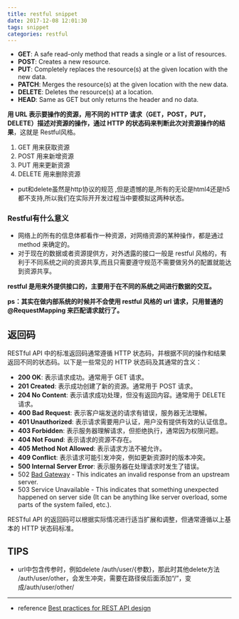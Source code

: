 ```yaml
---
title: restful snippet
date: 2017-12-08 12:01:30
tags: snippet
categories: restful
---
```


- **GET**: A safe read-only method that reads a single or a list of resources.
- **POST**: Creates a new resource.
- **PUT**: Completely replaces the resource(s) at the given location with the new data.
- **PATCH**: Merges the resource(s) at the given location with the new data.
- **DELETE**: Deletes the resource(s) at a location.
- **HEAD**: Same as GET but only returns the header and no data.

**用 URL 表示要操作的资源，用不同的 HTTP 请求（GET，POST，PUT，DELETE）描述对资源的操作，通过 HTTP 的状态码来判断此次对资源操作的结果**，这就是 Restful风格。 

1. GET 用来获取资源
2. POST 用来新增资源
3. PUT 用来更新资源
4. DELETE 用来删除资源

- put和delete虽然是http协议的规范 ,但是遗憾的是,所有的无论是html4还是h5都不支持,所以我们在实际开开发过程当中要模拟这两种状态。 


### Restful有什么意义

- 网络上的所有的信息体都看作一种资源，对网络资源的某种操作，都是通过 method 来确定的。 
- 对于现在的数据或者资源提供方，对外透露的接口一般是 restful 风格的，有利于不同系统之间的资源共享,而且只需要遵守规范不需要做另外的配置就能达到资源共享。 

**restful 是用来外提供接口的，主要用于在不同的系统之间进行数据的交互。**

**ps：其实在做内部系统的时候并不会使用 restful 风格的 url 请求，只用普通的 @RequestMapping 来匹配请求就行了。**

## 返回码


RESTful API 中的标准返回码通常遵循 HTTP 状态码，并根据不同的操作和结果返回不同的状态码。以下是一些常见的 HTTP 状态码及其通常的含义：

- **200 OK**: 表示请求成功。通常用于 GET 请求。
- **201 Created**: 表示成功创建了新的资源。通常用于 POST 请求。
- **204 No Content**: 表示请求成功处理，但没有返回内容。通常用于 DELETE 请求。
- **400 Bad Request**: 表示客户端发送的请求有错误，服务器无法理解。
- **401 Unauthorized**: 表示请求需要用户认证，用户没有提供有效的认证信息。
- **403 Forbidden**: 表示服务器理解请求，但拒绝执行，通常因为权限问题。
- **404 Not Found**: 表示请求的资源不存在。
- **405 Method Not Allowed**: 表示请求方法不被允许。
- **409 Conflict**: 表示请求可能引发冲突，例如更新资源时的版本冲突。
- **500 Internal Server Error**: 表示服务器在处理请求时发生了错误。
- 502 [Bad Gateway](https://developer.mozilla.org/en-US/docs/Web/HTTP/Status/502) - This indicates an invalid response from an upstream server.
- 503 Service Unavailable - This indicates that something unexpected happened on server side (It can be anything like server overload, some parts of the system failed, etc.).

RESTful API 的返回码可以根据实际情况进行适当扩展和调整，但通常遵循以上基本的 HTTP 状态码标准。



## TIPS

- url中包含传参时，例如delete  /auth/user/{参数}，那此时其他delete方法 /auth/user/other，会发生冲突，需要在路径侯后面添加“/”，变成/auth/user/other/



---

- reference [Best practices for REST API design](https://stackoverflow.blog/2020/03/02/best-practices-for-rest-api-design/)
